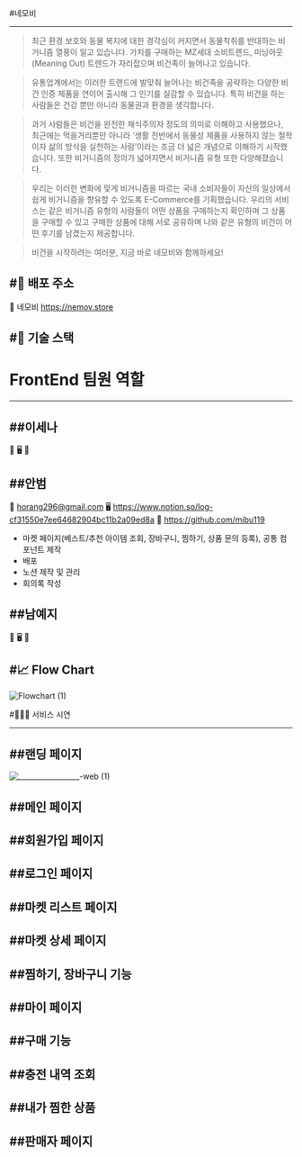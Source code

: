 
#네모비
***

> 최근 환경 보호와 동물 복지에 대한 경각심이 커지면서 동물착취를 반대하는 비거니즘 열풍이 일고 있습니다. 가치를 구매하는 MZ세대 소비트렌드, 미닝아웃(Meaning Out) 트렌드가 자리잡으며 비건족이 늘어나고 있습니다. 

> 유통업계에서는 이러한 트랜드에 발맞춰 늘어나는 비건족을 공략하는 다양한 비건 인증 제품을 연이어 출시해 그 인기를 실감할 수 있습니다. 특히 비건을 하는 사람들은 건강 뿐만 아니라 동물권과 환경을 생각합니다.

> 과거 사람들은 비건을 완전한 채식주의자 정도의 의미로 이해하고 사용했으나, 최근에는 먹을거리뿐만 아니라 ‘생활 전반에서 동물성 제품을 사용하지 않는 철학이자 삶의 방식을 실천하는 사람’이라는 조금 더 넓은 개념으로 이해하기 시작했습니다. 또한 비거니즘의 정의가 넓어지면서 비거니즘 유형 또한 다양해졌습니다.

> 우리는 이러한 변화에 맞게 비거니즘을 따르는 국내 소비자들이 자신의 일상에서 쉽게 비거니즘을 향유할 수 있도록 E-Commerce를 기획했습니다. 우리의 서비스는 같은 비거니즘 유형의 사람들이 어떤 상품을 구매하는지 확인하며 그 상품을 구매할 수 있고 구매한 상품에 대해 서로 공유하며 나와 같은 유형의 비건이 어떤 후기를 남겼는지 제공합니다.

> 비건을 시작하려는 여러분, 지금 바로 네모비와 함께하세요!


#🔗 배포 주소
---
🌿 네모비 https://nemov.store


#🔧 기술 스택
---


# FrontEnd 팀원 역할
***

##이세나
---
📧
🖥️
👾

##안범
---
📧 horang296@gmail.com 
🖥️ https://www.notion.so/log-cf31550e7ee64682904bc11b2a09ed8a
👾 https://github.com/mibu119
- 마켓 페이지(베스트/추천 아이템 조회, 장바구니, 찜하기, 상품 문의 등록), 공통 컴포넌트 제작
- 배포 
- 노션 제작 및 관리
- 회의록 작성

##남예지
---
📧
🖥️
👾


#📈 Flow Chart
---
![Flowchart (1)](https://user-images.githubusercontent.com/114740795/213332612-12073458-ed40-4885-84f5-45c688f1c39c.png)

#👩🏻‍💻 서비스 시연
***

##랜딩 페이지
---
![_________________-web (1)](https://user-images.githubusercontent.com/114740795/213335472-2755ae23-9865-4b15-85c0-034be05eb2c4.gif)



##메인 페이지
---


##회원가입 페이지
---


##로그인 페이지
---


##마켓 리스트 페이지
---


##마켓 상세 페이지
---


##찜하기, 장바구니 기능
---


##마이 페이지
---


##구매 기능
---


##충전 내역 조회
---


##내가 찜한 상품
---


##판매자 페이지
---






